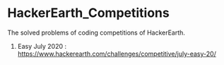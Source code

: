 # HackerEarth_Competitions
The solved problems of coding competitions of HackerEarth.

1. Easy July 2020 : https://www.hackerearth.com/challenges/competitive/july-easy-20/
